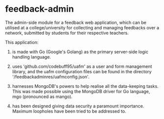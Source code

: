 # feedback-admin

The admin-side module for a feedback web application, which can be utilised at a college/university for collecting and managing feedbacks over a network, submitted by students for their respective teachers.

This application:

1. is made with Go (Google's Golang) as the primary server-side logic handling language.

2. uses 'github.com/codebuff95/uafm' as a user and form management library, and the uafm configuration files can be found in the directory '/feedbackadminres/uafmconfig.json'.

3. harnesses MongoDB's powers to help realise all the data-keeping tasks. This was made possible using the MongoDB driver for Go language, mgo (pronounced as mango).

4. has been designed giving data security a paramount importance. Maximum loopholes have been tried to be addressed to.
